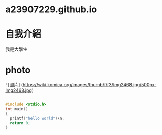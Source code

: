# a23907229.github.io

# 自我介紹

我是大學生

# photo

! [圖片] (https://wiki.komica.org/images/thumb/f/f3/Img2468.jpg/500px-Img2468.jpg)


```c

#include <stdio.h>
int main()
{
  printf("hello world")\n;
  return 0;
}

```
